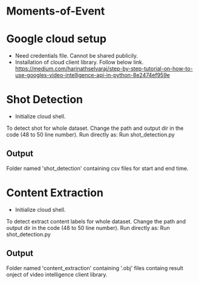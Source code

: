 # Moments-of-Event

# Google cloud setup

- Need credentials file. Cannot be shared publicily.
- Installation of cloud client library. Follow below link.
https://medium.com/harinathselvaraj/step-by-step-tutorial-on-how-to-use-googles-video-intelligence-api-in-python-8e2474ef959e
  
# Shot Detection
- Initialize cloud shell.

To detect shot for whole dataset. Change the path and output dir in the code (48 to 50 line number).  Run directly as:
  Run shot_detection.py
## Output
Folder named 'shot_detection' containing csv files for start and end time.

# Content Extraction
- Initialize cloud shell.

To detect extract content labels for whole dataset. Change the path and output dir in the code (48 to 50 line number).  Run directly as:
  Run shot_detection.py 

## Output
Folder named 'content_extraction' containing '.obj' files containg result onject of video intelligence client library. 


